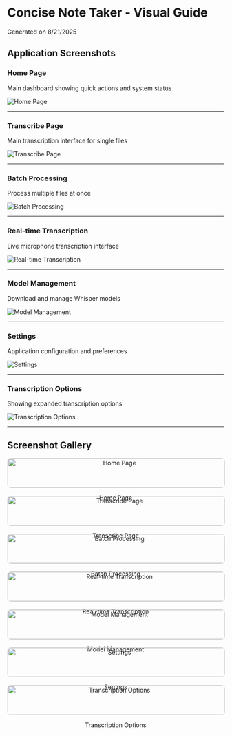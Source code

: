 # Concise Note Taker - Visual Guide

Generated on 8/21/2025

## Application Screenshots

### Home Page

Main dashboard showing quick actions and system status

![Home Page](screenshots/home-page.png)

---

### Transcribe Page

Main transcription interface for single files

![Transcribe Page](screenshots/transcribe-page.png)

---

### Batch Processing

Process multiple files at once

![Batch Processing](screenshots/batch-processing.png)

---

### Real-time Transcription

Live microphone transcription interface

![Real-time Transcription](screenshots/realtime-mode.png)

---

### Model Management

Download and manage Whisper models

![Model Management](screenshots/models-page.png)

---

### Settings

Application configuration and preferences

![Settings](screenshots/config-page.png)

---

### Transcription Options

Showing expanded transcription options

![Transcription Options](screenshots/transcribe-with-options.png)

---

## Screenshot Gallery

<div style="display: grid; grid-template-columns: repeat(auto-fill, minmax(300px, 1fr)); gap: 20px;">

<div style="text-align: center;">
  <img src="screenshots/home-page-thumb.png" alt="Home Page" style="width: 100%; border: 1px solid #ddd; border-radius: 8px;">
  <p>Home Page</p>
</div>

<div style="text-align: center;">
  <img src="screenshots/transcribe-page-thumb.png" alt="Transcribe Page" style="width: 100%; border: 1px solid #ddd; border-radius: 8px;">
  <p>Transcribe Page</p>
</div>

<div style="text-align: center;">
  <img src="screenshots/batch-processing-thumb.png" alt="Batch Processing" style="width: 100%; border: 1px solid #ddd; border-radius: 8px;">
  <p>Batch Processing</p>
</div>

<div style="text-align: center;">
  <img src="screenshots/realtime-mode-thumb.png" alt="Real-time Transcription" style="width: 100%; border: 1px solid #ddd; border-radius: 8px;">
  <p>Real-time Transcription</p>
</div>

<div style="text-align: center;">
  <img src="screenshots/models-page-thumb.png" alt="Model Management" style="width: 100%; border: 1px solid #ddd; border-radius: 8px;">
  <p>Model Management</p>
</div>

<div style="text-align: center;">
  <img src="screenshots/config-page-thumb.png" alt="Settings" style="width: 100%; border: 1px solid #ddd; border-radius: 8px;">
  <p>Settings</p>
</div>

<div style="text-align: center;">
  <img src="screenshots/transcribe-with-options-thumb.png" alt="Transcription Options" style="width: 100%; border: 1px solid #ddd; border-radius: 8px;">
  <p>Transcription Options</p>
</div>
</div>